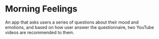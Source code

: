 # Morning Feelings
An app that asks users a series of questions about their mood and emotions, and based on how user answer the questionnaire, two YouTube videos are recommended to them. 
